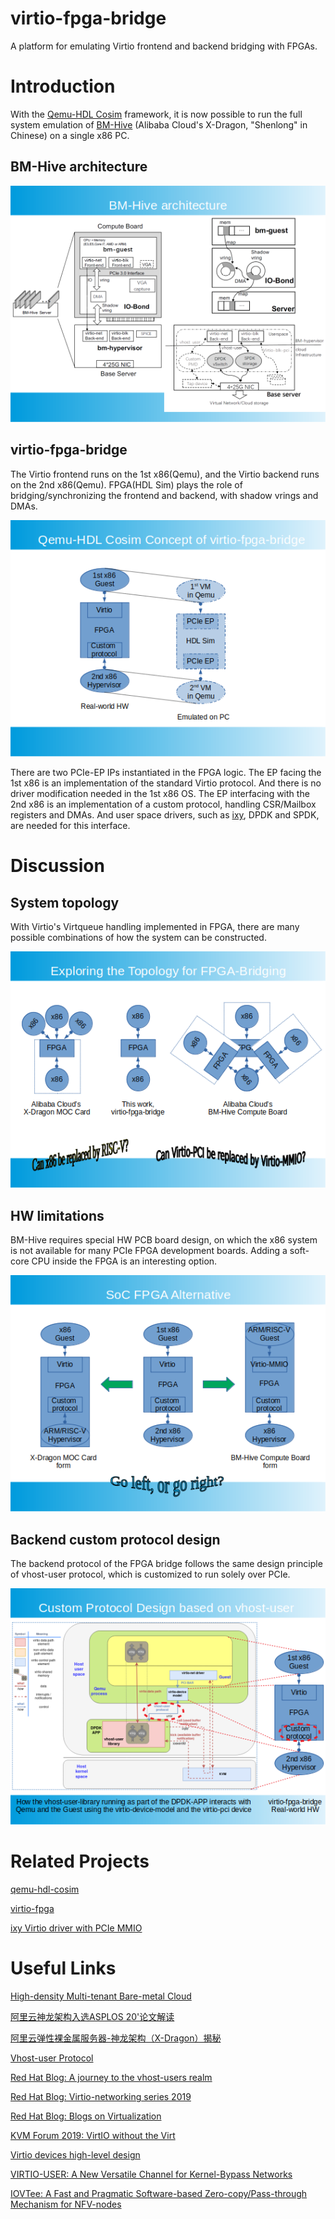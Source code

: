 # virtio-fpga-bridge
A platform for emulating Virtio frontend and backend bridging with FPGAs.

# Introduction
With the [Qemu-HDL Cosim](http://compas.cs.stonybrook.edu/projects/fpgacloud/vm-hdl-cosim/) framework, it is now possible to run the full system emulation of [BM-Hive](https://www.semanticscholar.org/paper/High-density-Multi-tenant-Bare-metal-Cloud-Zhang-Zheng/ab1b5f0743816c8cb7188019d844ff3f7d565d9f) (Alibaba Cloud's X-Dragon, "Shenlong" in Chinese) on a single x86 PC.

## BM-Hive architecture
![BM-Hive architecture](./doc/bm-hive.png)

## virtio-fpga-bridge
The Virtio frontend runs on the 1st x86(Qemu), and the Virtio backend runs on the 2nd x86(Qemu). FPGA(HDL Sim) plays the role of bridging/synchronizing the frontend and backend, with shadow vrings and DMAs. 

![virtio-fpga-bridge architecture](./doc/qemu-hdl-cosim.png)

There are two PCIe-EP IPs instantiated in the FPGA logic. The EP facing the 1st x86 is an implementation of the standard Virtio protocol. And there is no driver modification needed in the 1st x86 OS. The EP interfacing with the 2nd x86 is an implementation of a custom protocol, handling CSR/Mailbox registers and DMAs. And user space drivers, such as [ixy](https://github.com/emmericp/ixy), DPDK and SPDK, are needed for this interface.

# Discussion
## System topology
With Virtio's Virtqueue handling implemented in FPGA, there are many possible combinations of how the system can be constructed.

![Topology comparison](./doc/fpga-bridging.png)

## HW limitations
BM-Hive requires special HW PCB board design, on which the x86 system is not available for many PCIe FPGA development boards. Adding a soft-core CPU inside the FPGA is an interesting option.

![SoC FPGA alternative](./doc/soc-option.png)

## Backend custom protocol design
The backend protocol of the FPGA bridge follows the same design principle of vhost-user protocol, which is customized to run solely over PCIe.

![Custom protocol design following vhost-user](./doc/custom-protocol-vhost.png)

# Related Projects
[qemu-hdl-cosim](https://github.com/RSPwFPGAs/qemu-hdl-cosim)

[virtio-fpga](https://github.com/RSPwFPGAs/virtio-fpga)

[ixy Virtio driver with PCIe MMIO](https://github.com/RSPwFPGAs/ixy)

# Useful Links
[High-density Multi-tenant Bare-metal Cloud](https://www.semanticscholar.org/paper/High-density-Multi-tenant-Bare-metal-Cloud-Zhang-Zheng/ab1b5f0743816c8cb7188019d844ff3f7d565d9f)

[阿里云神龙架构入选ASPLOS 20'论文解读](https://developer.aliyun.com/article/750344)

[阿里云弹性裸金属服务器-神龙架构（X-Dragon）揭秘](https://developer.aliyun.com/article/594276)


[Vhost-user Protocol](https://github.com/qemu/qemu/blob/master/docs/interop/vhost-user.rst)

[Red Hat Blog: A journey to the vhost-users realm](https://www.redhat.com/en/blog/journey-vhost-users-realm)

[Red Hat Blog: Virtio-networking series 2019](https://www.redhat.com/en/blog/virtio-networking-first-series-finale-and-plans-2020)

[Red Hat Blog: Blogs on Virtualization](https://www.redhat.com/en/blog?f%5B0%5D=post_tags%3AVirtualization)


[KVM Forum 2019: VirtIO without the Virt](https://kvmforum2019.sched.com/event/TmxF/virtio-without-the-virt-towards-implementations-in-hardware-michael-tsirkin-red-hat)

[Virtio devices high-level design](https://projectacrn.github.io/latest/developer-guides/hld/hld-virtio-devices.html#)

[VIRTIO-USER: A New Versatile Channel for Kernel-Bypass Networks](https://www.semanticscholar.org/paper/VIRTIO-USER%3A-A-New-Versatile-Channel-for-Networks-Tan-Liang/5b24283ceb79f70b63cc87859a101930e0b23c1a)

[IOVTee: A Fast and Pragmatic Software-based Zero-copy/Pass-through Mechanism for NFV-nodes](https://www.semanticscholar.org/paper/IOVTee%3A-A-Fast-and-Pragmatic-Software-based-for-Kawashima-Matsuo/225ee620ec151bad9696983c68fd37781077b717#extracted)

